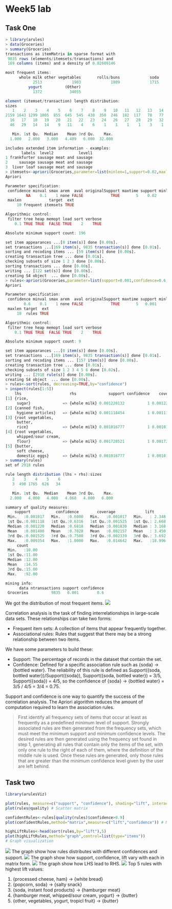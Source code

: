 # Week5 lab
## Task One

```r
> library(arules) 
> data(Groceries)
> summary(Groceries)
transactions as itemMatrix in sparse format with
 9835 rows (elements/itemsets/transactions) and
 169 columns (items) and a density of 0.02609146 

most frequent items:
      whole milk other vegetables       rolls/buns             soda 
            2513             1903             1809             1715 
          yogurt          (Other) 
            1372            34055 

element (itemset/transaction) length distribution:
sizes
   1    2    3    4    5    6    7    8    9   10   11   12   13   14   15 
2159 1643 1299 1005  855  645  545  438  350  246  182  117   78   77   55 
  16   17   18   19   20   21   22   23   24   26   27   28   29   32 
  46   29   14   14    9   11    4    6    1    1    1    1    3    1 

   Min. 1st Qu.  Median    Mean 3rd Qu.    Max. 
  1.000   2.000   3.000   4.409   6.000  32.000 

includes extended item information - examples:
       labels  level2           level1
1 frankfurter sausage meat and sausage
2     sausage sausage meat and sausage
3  liver loaf sausage meat and sausage
> itemsets<-apriori(Groceries,parameter=list(minlen=1,support=0.02,maxlen=10,target='frequent itemsets')) # Generate frequent itemsets 
Apriori

Parameter specification:
 confidence minval smax arem  aval originalSupport maxtime support minlen
         NA    0.1    1 none FALSE            TRUE       5    0.02      1
 maxlen            target  ext
     10 frequent itemsets TRUE

Algorithmic control:
 filter tree heap memopt load sort verbose
    0.1 TRUE TRUE  FALSE TRUE    2    TRUE

Absolute minimum support count: 196 

set item appearances ...[0 item(s)] done [0.00s].
set transactions ...[169 item(s), 9835 transaction(s)] done [0.01s].
sorting and recoding items ... [59 item(s)] done [0.00s].
creating transaction tree ... done [0.01s].
checking subsets of size 1 2 3 done [0.00s].
sorting transactions ... done [0.00s].
writing ... [122 set(s)] done [0.00s].
creating S4 object  ... done [0.00s].
> rules<-apriori(Groceries,parameter=list(support=0.001,confidence=0.6,target="rules")) # Generate associate rules 
Apriori

Parameter specification:
 confidence minval smax arem  aval originalSupport maxtime support minlen
        0.6    0.1    1 none FALSE            TRUE       5   0.001      1
 maxlen target  ext
     10  rules TRUE

Algorithmic control:
 filter tree heap memopt load sort verbose
    0.1 TRUE TRUE  FALSE TRUE    2    TRUE

Absolute minimum support count: 9 

set item appearances ...[0 item(s)] done [0.00s].
set transactions ...[169 item(s), 9835 transaction(s)] done [0.01s].
sorting and recoding items ... [157 item(s)] done [0.00s].
creating transaction tree ... done [0.01s].
checking subsets of size 1 2 3 4 5 6 done [0.02s].
writing ... [2918 rule(s)] done [0.00s].
creating S4 object  ... done [0.00s].
> rules<-sort(rules, decreasing=TRUE,by="confidence")
> inspect(rules[1:5])
    lhs                     rhs              support confidence    coverage     lift count
[1] {rice,                                                                                
     sugar}              => {whole milk} 0.001220132          1 0.001220132 3.913649    12
[2] {canned fish,                                                                         
     hygiene articles}   => {whole milk} 0.001118454          1 0.001118454 3.913649    11
[3] {root vegetables,                                                                     
     butter,                                                                              
     rice}               => {whole milk} 0.001016777          1 0.001016777 3.913649    10
[4] {root vegetables,                                                                     
     whipped/sour cream,                                                                  
     flour}              => {whole milk} 0.001728521          1 0.001728521 3.913649    17
[5] {butter,                                                                              
     soft cheese,                                                                         
     domestic eggs}      => {whole milk} 0.001016777          1 0.001016777 3.913649    10
> summary(rules)
set of 2918 rules

rule length distribution (lhs + rhs):sizes
   2    3    4    5    6 
   3  490 1765  626   34 

   Min. 1st Qu.  Median    Mean 3rd Qu.    Max. 
  2.000   4.000   4.000   4.068   4.000   6.000 

summary of quality measures:
    support           confidence        coverage             lift       
 Min.   :0.001017   Min.   :0.6000   Min.   :0.001017   Min.   : 2.348  
 1st Qu.:0.001118   1st Qu.:0.6316   1st Qu.:0.001525   1st Qu.: 2.668  
 Median :0.001220   Median :0.6818   Median :0.001830   Median : 3.168  
 Mean   :0.001480   Mean   :0.7028   Mean   :0.002157   Mean   : 3.450  
 3rd Qu.:0.001525   3rd Qu.:0.7500   3rd Qu.:0.002339   3rd Qu.: 3.692  
 Max.   :0.009354   Max.   :1.0000   Max.   :0.014642   Max.   :18.996  
     count      
 Min.   :10.00  
 1st Qu.:11.00  
 Median :12.00  
 Mean   :14.55  
 3rd Qu.:15.00  
 Max.   :92.00  

mining info:
      data ntransactions support confidence
 Groceries          9835   0.001        0.6
```

We got the distribution of most frequent items.
![](./plotitems.png)


Correlation analysis is the task of finding interrelationships in large-scale data sets. These relationships can take two forms:
- Frequent item sets: A collection of items that appear frequently together.
- Associational rules: Rules that suggest that there may be a strong relationship between two items.

We have some parameters to build these:
- Support: The percentage of records in the dataset that contain the set.
- Confidence: Defined for a specific association rule such as {soda} -> {bottled water}. The reliability of this rule is defined as Support({soda, bottled water})/Support({soda}), Support({soda, bottled water}) = 3/5, Support({soda}) = 4/5, so the confidence of {soda} -> {bottled water} = 3/5 / 4/5 = 3/4 = 0.75.

Support and confidence is one way to quantify the success of the correlation analysis. The Apriori algorithm reduces the amount of computation required to learn the association rules.
> First identify all frequency sets of items that occur at least as frequently as a predefined minimum level of support. Strongly associated rules are then generated from the frequency sets, which must meet the minimum support and minimum confidence levels. The desired rules are then generated using the frequency set found in step 1, generating all rules that contain only the items of the set, with only one rule to the right of each of them, where the definition of the middle rule is used. Once these rules are generated, only those rules that are greater than the minimum confidence level given by the user are left behind.

## Task two
```r
library(arulesViz)

plot(rules, measure=c("support", "confidence"), shading="lift", interactive=FALSE) # Scatter plot of rules
plot(rules@quality) # Scatter matrix

confidentRules<-rules[quality(rules)$confidence>0.9]
plot(confidentRules,method="matrix",measure=c("lift","confidence")) # Matrix-based visualization

highLiftRules<-head(sort(rules,by="lift"),5) 
plot(highLiftRules,method="graph",control=list(type="items"))
# Graph visualization

```
![](./task2plt1.png)
The graph show how rules distributes with different confidences and support.
![](./task2plt2.png)
The graph show how support, confidence, lift vary with each in matrix form.
![](./task2plt3.png)
The graph show how LHS lead to RHS.
![](./task2plt4.png)
Top 5 rules with highest lift values:
1. {processed cheese, ham} -> {white bread}
2. {popcorn, soda} -> {salty snack}
3. {soda, instant food products} -> {hamburger meat}
4. {hamburger meat, whipped/sour cream, yogurt} -> {butter}
5. {other, vegetables, yogurt, tropicl fruit} -> {butter}